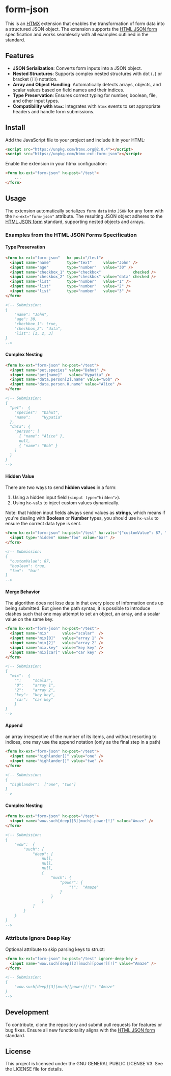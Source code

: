 # form-json
This is an [HTMX](https://htmx.org/) extension that enables the transformation of form data into a structured JSON object. The extension supports the [HTML JSON form](https://www.w3.org/TR/html-json-forms/) specification and works seamlessly with all examples outlined in the standard.

## Features

- **JSON Serialization**: Converts form inputs into a JSON object.
- **Nested Structures**: Supports complex nested structures with dot (`.`) or bracket (`[]`) notation.
- **Array and Object Handling**: Automatically detects arrays, objects, and scalar values based on field names and their indices.
- **Type Preservation**: Ensures correct typing for number, boolean, file, and other input types.
- **Compatibility with `htmx`**: Integrates with `htmx` events to set appropriate headers and handle form submissions.

## Install

Add the JavaScript file to your project and include it in your HTML:

```html
<script src="https://unpkg.com/htmx.org@2.0.4"></script>
<script src="https://unpkg.com/htmx-ext-form-json"></script>
```

Enable the extension in your htmx configuration:

```html
<form hx-ext="form-json" hx-post="/test">
    ...
</form>
```

## Usage

The extension automatically serializes `form data` into `JSON` for any form with the `hx-ext="form-json"` attribute. The resulting JSON object adheres to the [HTML JSON form](https://www.w3.org/TR/html-json-forms/) standard, supporting nested objects and arrays.

### Examples from the HTML JSON Forms Specification

#### Type Preservation
```html
<form hx-ext="form-json"   hx-post="/test">
  <input name="name"       type="text"     value="John" />
  <input name="age"        type="number"   value="30" />
  <input name="checkbox_1" type="checkbox"              checked />
  <input name="checkbox_2" type="checkbox" value="data" checked />
  <input name="list"       type="number"   value="1" />
  <input name="list"       type="number"   value="2" />
  <input name="list"       type="number"   value="3" />
</form>

<!-- Submission:
{
    "name": "John",
    "age": 30,
    "checkbox_1": true,
    "checkbox_2": "data",
    "list": [1, 2, 3]
}
-->
```

#### Complex Nesting

```html
<form hx-ext="form-json" hx-post="/test">
  <input name="pet.species" value="Dahut" />
  <input name="pet[name]"   value="Hypatia" />
  <input name="data.person[2].name" value="Bob" />
  <input name="data.person.0.name" value="Alice" />
</form>

<!-- Submission:
{
  "pet":  {
    "species":  "Dahut",
    "name":     "Hypatia"
  },
  "data": {
    "person": [
      { "name": "Alice" },
      null,
      { "name": "Bob" }
    ]
  }
}
-->
```

#### Hidden Value

There are two ways to send **hidden values** in a form:  

1. Using a hidden input field (`<input type="hidden">`).
2. Using `hx-vals` to inject custom values dynamically.

Note: that hidden input fields always send values as **strings**, which means if you're dealing with **Boolean** or **Number** types, you should use `hx-vals` to ensure the correct data type is sent.

```html
<form hx-ext="form-json" hx-post="/test" hx-vals='{"customValue": 87, "boolean": true}'>
  <input type="hidden" name="foo" value="bar" />
</form>

<!-- Submission:
{
  "customValue": 87,
  "boolean": true,
  "foo":  "bar"
}
-->
```

#### Merge Behavior

The algorithm does not lose data in that every piece of information ends up being submitted. But given the path syntax, it is possible to introduce clashes such that one may attempt to set an object, an array, and a scalar value on the same key.

```html
<form hx-ext="form-json" hx-post="/test">
  <input name="mix"      value="scalar"  />
  <input name="mix[0]"   value="array 1" />
  <input name="mix[2]"   value="array 2" />
  <input name="mix.key"  value="key key" />
  <input name="mix[car]" value="car key" />
</form>

<!-- Submission:
{
  "mix":  {
    "":     "scalar",
    "0":    "array 1",
    "2":    "array 2",
    "key":  "key key",
    "car":  "car key"
    }
}
-->
```

#### Append

an array irrespective of the number of its items, and without resorting to indices, one may use the append notation (only as the final step in a path)

```html
<form hx-ext="form-json" hx-post="/test">
  <input name="highlander[]" value="one" />
  <input name="highlander[]" value="twe" />
</form>

<!-- Submission:
{
  "highlander":  ["one", "twe"]
}
-->
```

#### Complex Nesting
```html
<form hx-ext="form-json" hx-post="/test">
  <input name="wow.such[deep][3][much].power[!]" value="Amaze" />
</form>

<!-- Submission:
{
    "wow":  {
        "such": {
            "deep": [
                null,
                null,
                null,
                {
                    "much": {
                        "power": {
                            "!":  "Amaze"
                        }
                    }
                }
            ]
        }
    }
}
-->
```

### Attribute Ignore Deep Key

Optional attribute to skip parsing keys to struct:
```html
<form hx-ext="form-json" hx-post="/test" ignore-deep-key >
  <input name="wow.such[deep][3][much][power][!]" value="Amaze" />
</form>

<!-- Submission:
{
    "wow.such[deep][3][much][power][!]": "Amaze"
}
-->
```

## Development

To contribute, clone the repository and submit pull requests for features or bug fixes. Ensure all new functionality aligns with the [HTML JSON form](https://www.w3.org/TR/html-json-forms/) standard.

## License

This project is licensed under the GNU GENERAL PUBLIC LICENSE V3. See the LICENSE file for details.
